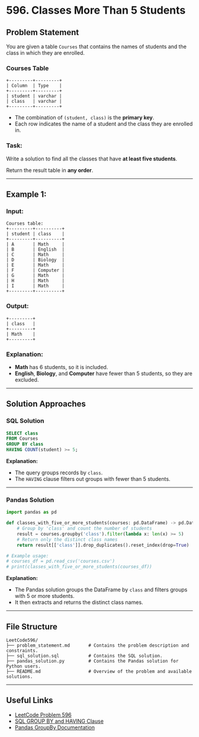 # **596. Classes More Than 5 Students**

## **Problem Statement**
You are given a table `Courses` that contains the names of students and the class in which they are enrolled.

### **Courses Table**
```
+---------+---------+
| Column  | Type    |
+---------+---------+
| student | varchar |
| class   | varchar |
+---------+---------+
```
- The combination of `(student, class)` is the **primary key**.
- Each row indicates the name of a student and the class they are enrolled in.

### **Task:**
Write a solution to find all the classes that have **at least five students**.

Return the result table in **any order**.

---

## **Example 1:**

### **Input:**
```
Courses table:
+---------+----------+
| student | class    |
+---------+----------+
| A       | Math     |
| B       | English  |
| C       | Math     |
| D       | Biology  |
| E       | Math     |
| F       | Computer |
| G       | Math     |
| H       | Math     |
| I       | Math     |
+---------+----------+
```

### **Output:**
```
+---------+
| class   |
+---------+
| Math    |
+---------+
```

### **Explanation:**
- **Math** has 6 students, so it is included.
- **English**, **Biology**, and **Computer** have fewer than 5 students, so they are excluded.

---

## **Solution Approaches**

### **SQL Solution**
```sql
SELECT class
FROM Courses
GROUP BY class
HAVING COUNT(student) >= 5;
```
**Explanation:**
- The query groups records by `class`.
- The `HAVING` clause filters out groups with fewer than 5 students.

---

### **Pandas Solution**
```python
import pandas as pd

def classes_with_five_or_more_students(courses: pd.DataFrame) -> pd.DataFrame:
    # Group by 'class' and count the number of students
    result = courses.groupby('class').filter(lambda x: len(x) >= 5)
    # Return only the distinct class names
    return result[['class']].drop_duplicates().reset_index(drop=True)

# Example usage:
# courses_df = pd.read_csv('courses.csv')
# print(classes_with_five_or_more_students(courses_df))
```
**Explanation:**
- The Pandas solution groups the DataFrame by `class` and filters groups with 5 or more students.
- It then extracts and returns the distinct class names.

---

## **File Structure**
```
LeetCode596/
├── problem_statement.md       # Contains the problem description and constraints.
├── sql_solution.sql           # Contains the SQL solution.
├── pandas_solution.py         # Contains the Pandas solution for Python users.
├── README.md                  # Overview of the problem and available solutions.
```

---

## **Useful Links**
- [LeetCode Problem 596](https://leetcode.com/problems/classes-more-than-5-students/)
- [SQL GROUP BY and HAVING Clause](https://www.w3schools.com/sql/sql_groupby.asp)
- [Pandas GroupBy Documentation](https://pandas.pydata.org/docs/reference/api/pandas.DataFrame.groupby.html)

